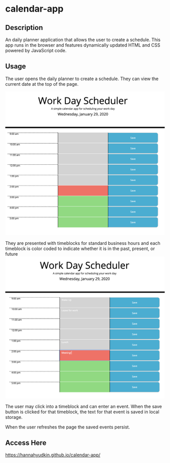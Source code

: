 # calendar-app

## Description
An daily planner application that allows the user to create a schedule. This app runs in the browser and features dynamically updated HTML and CSS powered by JavaScript code.


## Usage
The user opens the daily planner to create a schedule. They can view the current date at the top of the page.

![Image 1](https://github.com/HannahYudkin/calendar-app/blob/master/assets/picture1.png)

They are presented with timeblocks for standard business hours and each timeblock is color coded to indicate whether it is in the past, present, or future
![Image 1](https://github.com/HannahYudkin/calendar-app/blob/master/assets/picture2.png)

The user may click into a timeblock and can enter an event. When the save button is clicked for that timeblock, the text for that event is saved in local storage.

When the user refreshes the page the saved events persist.

## Access Here

https://hannahyudkin.github.io/calendar-app/
